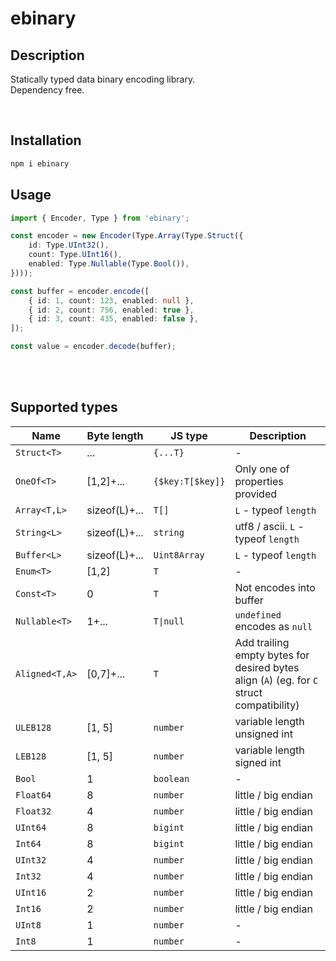 # ebinary

## Description
Statically typed data binary encoding library.
<br />
Dependency free.

<br />

## Installation

```bash
npm i ebinary
```

## Usage

```typescript
import { Encoder, Type } from 'ebinary';

const encoder = new Encoder(Type.Array(Type.Struct({
    id: Type.UInt32(),
    count: Type.UInt16(),
    enabled: Type.Nullable(Type.Bool()),
})));

const buffer = encoder.encode([
    { id: 1, count: 123, enabled: null },
    { id: 2, count: 756, enabled: true },
    { id: 3, count: 435, enabled: false },
]);

const value = encoder.decode(buffer);
```

<br />

<!-- ## Motivation
This library is ~2 times faster than `protobufjs` library data encoding (for different from `string` data types). Decoding has the same performance.
<br />
Also it supports `ascii` string encoding (it's faster and smaller than `utf8`) and any top-level type. -->

<br />

## Supported types

| Name | Byte length | JS type | Description |
|---|---|---|---|
| `Struct<T>` | ... | `{...T}` | - |
| `OneOf<T>` | [1,2]+... | `{$key:T[$key]}` | Only one of properties provided |
| `Array<T,L>` | sizeof(L)+... | `T[]` | `L` - typeof `length` |
| `String<L>` | sizeof(L)+... | `string` | utf8 / ascii. `L` - typeof `length` |
| `Buffer<L>` | sizeof(L)+... | `Uint8Array` | `L` - typeof `length` |
| `Enum<T>` | [1,2] | `T` | - |
| `Const<T>` | 0 | `T` | Not encodes into buffer |
| `Nullable<T>` | 1+... | `T\|null` | `undefined` encodes as `null` |
| `Aligned<T,A>` | [0,7]+... | `T` | Add trailing empty bytes for desired bytes align (`A`) (eg. for `C` struct compatibility) |
| `ULEB128` | [1, 5] | `number` | variable length unsigned int |
| `LEB128` | [1, 5] | `number` | variable length signed int |
| `Bool` | 1 | `boolean` | - |
| `Float64` | 8 | `number` | little / big endian |
| `Float32` | 4 | `number` | little / big endian |
| `UInt64` | 8 | `bigint` | little / big endian |
| `Int64` | 8 | `bigint` | little / big endian |
| `UInt32` | 4 | `number` | little / big endian |
| `Int32` | 4 | `number` | little / big endian |
| `UInt16` | 2 | `number` | little / big endian |
| `Int16` | 2 | `number` | little / big endian |
| `UInt8` | 1 | `number` | - |
| `Int8` | 1 | `number` | - |
